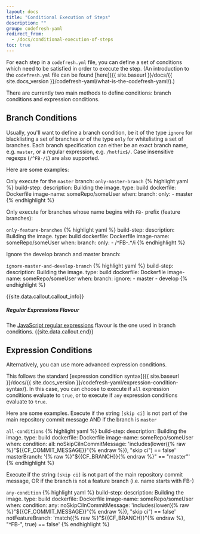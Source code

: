```yaml
---
layout: docs
title: "Conditional Execution of Steps"
description: ""
group: codefresh-yaml
redirect_from:
  - /docs/conditional-execution-of-steps
toc: true
---
```

For each step in a ```codefresh.yml``` file, you can define a set of conditions which need to be satisfied in order to execute the step. (An introduction to the ```codefresh.yml``` file can be found [here]({{ site.baseurl }}/docs/{{ site.docs_version }}/codefresh-yaml/what-is-the-codefresh-yaml/).)

There are currently two main methods to define conditions: branch conditions and expression conditions.
 
## Branch Conditions
Usually, you'll want to define a branch condition, be it of the type ```ignore``` for blacklisting a set of branches or of the type ```only``` for whitelisting a set of branches. Each branch specification can either be an exact branch name, e.g. ```master```, or a regular expression, e.g. ```/hotfix$/```. Case insensitive regexps (```/^FB-/i```) are also supported.

Here are some examples:

Only execute for the ```master``` branch:
  `only-master-branch`
{% highlight yaml %}
build-step:
  description: Building the image.
  type: build
  dockerfile: Dockerfile
  image-name: someRepo/someUser
  when:
    branch:
      only:
        - master
{% endhighlight %}

Only execute for branches whose name begins with ```FB-``` prefix (feature branches):

  `only-feature-branches`
{% highlight yaml %}
build-step:
  description: Building the image.
  type: build
  dockerfile: Dockerfile
  image-name: someRepo/someUser
  when:
    branch:
      only:
        - /^FB-.*/i
{% endhighlight %}

Ignore the develop branch and master branch:

  `ignore-master-and-develop-branch`
{% highlight yaml %}
build-step:
  description: Building the image.
  type: build
  dockerfile: Dockerfile
  image-name: someRepo/someUser
  when:
    branch:
      ignore:
        - master
        - develop
{% endhighlight %}

{{site.data.callout.callout_info}}
##### Regular Expressions Flavour
The [JavaScript regular expressions](https://developer.mozilla.org/en/docs/Web/JavaScript/Guide/Regular_Expressions) flavour is the one used in branch conditions.
{{site.data.callout.end}}

## Expression Conditions
Alternatively, you can use more advanced expression conditions.

This follows the standard [expression condition syntax]({{ site.baseurl }}/docs/{{ site.docs_version }}/codefresh-yaml/expression-condition-syntax/). In this case, you can choose to execute if ```all``` expression conditions evaluate to ```true```, or to execute if ```any``` expression conditions evaluate to ```true```.

Here are some examples. Execute if the string ```[skip ci]``` is not part of the main repository commit message AND if the branch is ```master```

  `all-conditions`
{% highlight yaml %}
build-step:
  description: Building the image.
  type: build
  dockerfile: Dockerfile
  image-name: someRepo/someUser
  when:
    condition:
      all:
        noSkipCiInCommitMessage: 'includes(lower({% raw %}"${{CF_COMMIT_MESSAGE}}"{% endraw %}), "skip ci") == false'
        masterBranch: '{% raw %}"${{CF_BRANCH}}{% endraw %}" == "master"'
{% endhighlight %}

Execute if the string ```[skip ci]``` is not part of the main repository commit message, OR if the branch is not a feature branch (i.e. name starts with FB-)

  `any-condition`
{% highlight yaml %}
build-step:
  description: Building the image.
  type: build
  dockerfile: Dockerfile
  image-name: someRepo/someUser
  when:
    condition:
      any:
        noSkipCiInCommitMessage: 'includes(lower({% raw %}"${{CF_COMMIT_MESSAGE}}"{% endraw %}), "skip ci") == false'
        notFeatureBranch: 'match({% raw %}"${{CF_BRANCH}}"{% endraw %}, "^FB-", true) == false'
{% endhighlight %}
